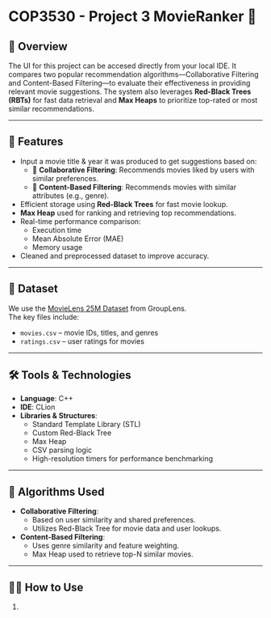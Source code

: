 <H1> COP3530 - Project 3 MovieRanker 🎥 </h1>

## 📌 Overview
The UI for this project can be accesed directly from your local IDE. It compares two popular recommendation algorithms—Collaborative Filtering and Content-Based Filtering—to evaluate their effectiveness in providing relevant movie suggestions. The system also leverages **Red-Black Trees (RBTs)** for fast data retrieval and **Max Heaps** to prioritize top-rated or most similar recommendations.

---

## 🚀 Features
- Input a movie title & year it was produced to get suggestions based on:
  - 🎯 **Collaborative Filtering**: Recommends movies liked by users with similar preferences.
  - 🧠 **Content-Based Filtering**: Recommends movies with similar attributes (e.g., genre).
- Efficient storage using **Red-Black Trees** for fast movie lookup.
- **Max Heap** used for ranking and retrieving top recommendations.
- Real-time performance comparison:
  - Execution time
  - Mean Absolute Error (MAE)
  - Memory usage
- Cleaned and preprocessed dataset to improve accuracy.

---

## 📂 Dataset
We use the [MovieLens 25M Dataset](https://grouplens.org/datasets/movielens/25m/) from GroupLens.  
The key files include:
- `movies.csv` – movie IDs, titles, and genres
- `ratings.csv` – user ratings for movies

---

## 🛠 Tools & Technologies
- **Language**: C++
- **IDE**: CLion
- **Libraries & Structures**:
  - Standard Template Library (STL)
  - Custom Red-Black Tree
  - Max Heap
  - CSV parsing logic
  - High-resolution timers for performance benchmarking

---

## 🧪 Algorithms Used
- **Collaborative Filtering**:
  - Based on user similarity and shared preferences.
  - Utilizes Red-Black Tree for movie data and user lookups.
- **Content-Based Filtering**:
  - Uses genre similarity and feature weighting.
  - Max Heap used to retrieve top-N similar movies.

---

## 🧑‍💻 How to Use
1. 
